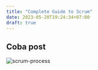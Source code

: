 ```yaml
---
title: "Complete Guide to Scrum"
date: 2023-05-20T19:24:34+07:00
draft: true
---
```

## Coba post

![scrum-process](https://encrypted-tbn0.gstatic.com/images?q=tbn:ANd9GcQ7-mleOTOukBLFojZQ_-erjcpv_8E4CVMVGap6DbWTnQ&s "Scrum Process")
